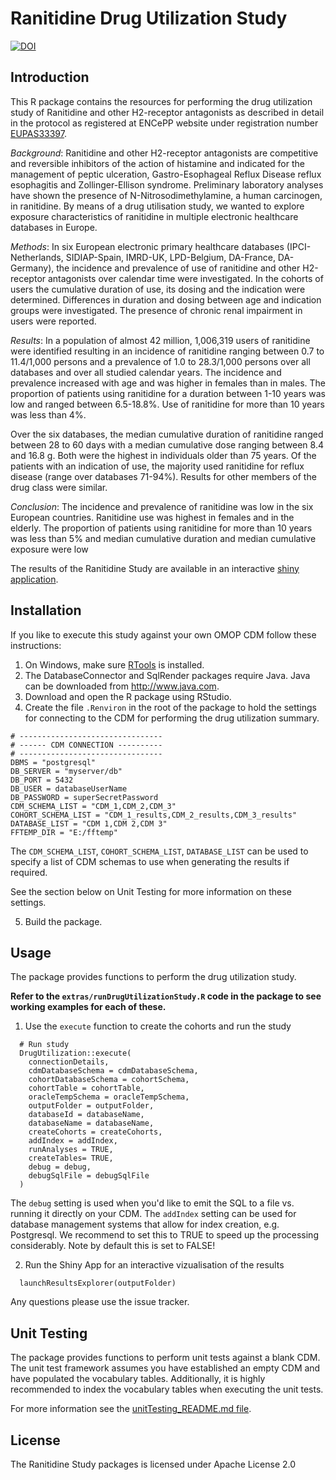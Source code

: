 # Ranitidine Drug Utilization Study
[![DOI](https://zenodo.org/badge/DOI/10.5281/zenodo.4444771.svg)](https://doi.org/10.5281/zenodo.4444771)
## Introduction
This R package contains the resources for performing the drug utilization study of Ranitidine and other H2-receptor antagonists as described in detail in the protocol as registered at ENCePP website under registration number [EUPAS33397](http://www.encepp.eu/encepp/viewResource.htm?id=33398).

*Background*:
Ranitidine and other H2-receptor antagonists are competitive and reversible inhibitors of the action of histamine and indicated for the management of peptic ulceration, Gastro-Esophageal Reflux Disease reflux esophagitis and Zollinger-Ellison syndrome. Preliminary laboratory analyses have shown the presence of N-Nitrosodimethylamine, a human carcinogen, in ranitidine. By means of a drug utilisation study, we wanted to explore exposure characteristics of ranitidine in multiple electronic healthcare databases in Europe.

*Methods*: 
In six European electronic primary healthcare databases (IPCI-Netherlands, SIDIAP-Spain, IMRD-UK, LPD-Belgium, DA-France, DA-Germany), the incidence and prevalence of use of ranitidine and other H2-receptor antagonists over calendar time were investigated. In the cohorts of users the cumulative duration of use, its dosing and the indication were determined. Differences in duration and dosing between age and indication groups were investigated. The presence of chronic renal impairment in users were reported.

*Results*: 
In a population of almost 42 million, 1,006,319 users of ranitidine were identified resulting in an incidence of ranitidine ranging between 0.7 to 11.4/1,000 persons and a prevalence of 1.0 to 28.3/1,000 persons over all databases and over all studied calendar years. The incidence and prevalence increased with age and was higher in females than in males. The proportion of patients using ranitidine for a duration between 1-10 years was low and ranged between 6.5-18.8%. Use of ranitidine for more than 10 years was less than 4%. 

Over the six databases, the median cumulative duration of ranitidine ranged between 28 to 60 days with a median cumulative dose ranging between 8.4 and 16.8 g. Both were the highest in individuals older than 75 years. 
Of the patients with an indication of use, the majority used ranitidine for reflux disease (range over databases 71-94%). 
Results for other members of the drug class were similar.

*Conclusion*: 
The incidence and prevalence of ranitidine was low in the six European countries. Ranitidine use was highest in females and in the elderly. The proportion of patients using ranitidine for more than 10 years was less than 5% and median cumulative duration and median cumulative exposure were low

The results of the Ranitidine Study are available in an interactive [shiny application](https://mi-erasmusmc.shinyapps.io/ResultsExplorer/).

## Installation 
If you like to execute this study against your own OMOP CDM follow these instructions:

1. On Windows, make sure [RTools](http://cran.r-project.org/bin/windows/Rtools/) is installed.
2. The DatabaseConnector and SqlRender packages require Java. Java can be downloaded from
<a href="http://www.java.com" target="_blank">http://www.java.com</a>.
3. Download and open the R package using RStudio. 
4. Create the file `.Renviron` in the root of the package to hold the settings for connecting to the CDM for performing the drug utilization summary.

````
# --------------------------------
# ------ CDM CONNECTION ----------
# --------------------------------
DBMS = "postgresql"
DB_SERVER = "myserver/db"
DB_PORT = 5432
DB_USER = databaseUserName
DB_PASSWORD = superSecretPassword
CDM_SCHEMA_LIST = "CDM_1,CDM_2,CDM_3"
COHORT_SCHEMA_LIST = "CDM_1_results,CDM_2_results,CDM_3_results"
DATABASE_LIST = "CDM 1,CDM 2,CDM 3"
FFTEMP_DIR = "E:/fftemp"
````
The `CDM_SCHEMA_LIST`, `COHORT_SCHEMA_LIST`, `DATABASE_LIST` can be used to specify a list of CDM schemas to use when generating the results if required.

See the section below on Unit Testing for more information on these settings.

5. Build the package.

## Usage

The package provides functions to perform the drug utilization study.

**Refer to the `extras/runDrugUtilizationStudy.R` code in the package to see working examples for each of these.**

1.   Use the `execute` function to create the cohorts and run the study

````
  # Run study
  DrugUtilization::execute(
    connectionDetails,
    cdmDatabaseSchema = cdmDatabaseSchema,
    cohortDatabaseSchema = cohortSchema,
    cohortTable = cohortTable,
    oracleTempSchema = oracleTempSchema,
    outputFolder = outputFolder,
    databaseId = databaseName,
    databaseName = databaseName,
    createCohorts = createCohorts,
    addIndex = addIndex,
    runAnalyses = TRUE,
    createTables= TRUE,
    debug = debug,
    debugSqlFile = debugSqlFile
  )
````

The `debug` setting is used when you'd like to emit the SQL to a file vs. running it directly on your CDM.
The `addIndex` setting can be used for database management systems that allow for index creation, e.g. Postgresql. We recommend to set this to TRUE to speed up the processing considerably. Note by default this is set to FALSE!

2. Run the Shiny App for an interactive vizualisation of the results

````
  launchResultsExplorer(outputFolder)
````

Any questions please use the issue tracker.

## Unit Testing

The package provides functions to perform unit tests against a blank CDM. The unit test framework assumes you have established an empty CDM and have populated the vocabulary tables. Additionally, it is highly recommended to index the vocabulary tables when executing the unit tests.

For more information see the [unitTesting_README.md file](https://github.com/mi-erasmusmc/RanitidineStudy/blob/master/unitTesting_README.md).

## License
The Ranitidine Study packages is licensed under Apache License 2.0



